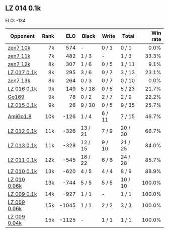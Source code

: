 ## LZ 014 0.1k ##

ELO: -134

Opponent | Rank | ELO | Black | Write | Total | Win rate
---------|-----:|----:|-------|-------|-------|-------:
[zen7 10k](zen7%2010k.md) | 7k | 574 | - | 0 / 1 | 0 / 1 | 0.0%
[zen7 11k](zen7%2011k.md) | 7k | 482 | 1 / 3 | - | 1 / 3 | 33.3%
[zen7 12k](zen7%2012k.md) | 8k | 307 | 1 / 6 | 0 / 5 | 1 / 11 | 9.1%
[LZ 017 0.1k](LZ%20017%200.1k.md) | 8k | 295 | 3 / 6 | 0 / 7 | 3 / 13 | 23.1%
[zen7 13k](zen7%2013k.md) | 8k | 264 | 0 / 3 | 0 / 7 | 0 / 10 | 0.0%
[LZ 016 0.1k](LZ%20016%200.1k.md) | 9k | 149 | 5 / 18 | 0 / 5 | 5 / 23 | 21.7%
[Go169](Go169.md) | 9k | 78 | 0 / 2 | 2 / 7 | 2 / 9 | 22.2%
[LZ 015 0.1k](LZ%20015%200.1k.md) | 9k | 26 | 9 / 30 | 0 / 5 | 9 / 35 | 25.7%
[AmiGo1.8](AmiGo1.8.md) | 10k | -126 | 1 / 4 | 6 / 11 | 7 / 15 | 46.7%
[LZ 012 0.1k](LZ%20012%200.1k.md) | 11k | -326 | 13 / 21 | 7 / 9 | 20 / 30 | 66.7%
[LZ 013 0.1k](LZ%20013%200.1k.md) | 11k | -328 | 12 / 15 | 9 / 10 | 21 / 25 | 84.0%
[LZ 011 0.1k](LZ%20011%200.1k.md) | 12k | -545 | 18 / 22 | 6 / 6 | 24 / 28 | 85.7%
[LZ 010 0.1k](LZ%20010%200.1k.md) | 13k | -620 | 4 / 5 | 4 / 4 | 8 / 9 | 88.9%
[LZ 010 0.06k](LZ%20010%200.06k.md) | 13k | -744 | 5 / 5 | 5 / 5 | 10 / 10 | 100.0%
[LZ 009 0.1k](LZ%20009%200.1k.md) | 14k | -927 | 1 / 1 | - | 1 / 1 | 100.0%
[LZ 009 0.06k](LZ%20009%200.06k.md) | 15k | -1045 | 1 / 1 | 2 / 2 | 3 / 3 | 100.0%
[LZ 009 0.04k](LZ%20009%200.04k.md) | 15k | -1125 | - | 1 / 1 | 1 / 1 | 100.0%
